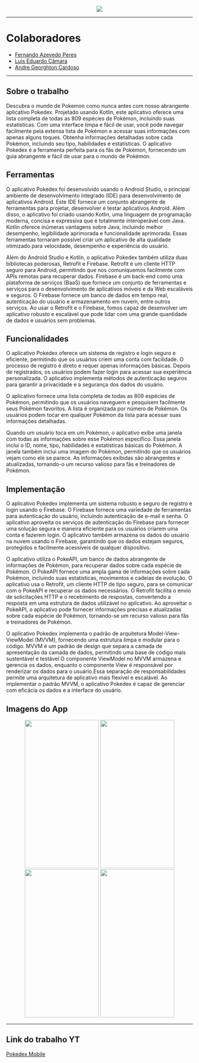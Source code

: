 <p align="center">
  <img src="https://camo.githubusercontent.com/418d92ecbe7cd1805153001a34147ab7c965103432ff4a68eaa2fc5d4e6c1b42/68747470733a2f2f696b2e696d6167656b69742e696f2f6877796b73766a3469762f706f6b656465785f4e5f576757724a4b30732e706e67"/>
</p>
<hr>
<h1>Colaboradores</h1>

- [Fernando Azevedo Peres](https://github.com/F-Azevedo?tab=repositories)
- [Luis Eduardo Câmara](https://github.com/LuisEduardoF)
- [Andre Georghton Cardoso](https://github.com/paaatcha) 

<hr>
<h2>Sobre o trabalho</h2>
<p>Descubra o mundo de Pokemon como nunca antes com nosso abrangente aplicativo Pokedex. Projetado usando Kotlin, este aplicativo oferece uma lista completa de todas as 809 espécies de Pokémon, incluindo suas estatísticas. Com uma interface limpa e fácil de usar, você pode navegar facilmente pela extensa lista de Pokémon e acessar suas informações com apenas alguns toques. Obtenha informações detalhadas sobre cada Pokémon, incluindo seu tipo, habilidades e estatísticas. O aplicativo Pokedex é a ferramenta perfeita para os fãs de Pokémon, fornecendo um guia abrangente e fácil de usar para o mundo de Pokémon.</p>

<h2>Ferramentas</h2>
<p>O aplicativo Pokedex foi desenvolvido usando o Android Studio, o principal ambiente de desenvolvimento integrado (IDE) para desenvolvimento de aplicativos Android. Este IDE fornece um conjunto abrangente de ferramentas para projetar, desenvolver e testar aplicativos Android. Além disso, o aplicativo foi criado usando Kotlin, uma linguagem de programação moderna, concisa e expressiva que é totalmente interoperável com Java. Kotlin oferece inúmeras vantagens sobre Java, incluindo melhor desempenho, legibilidade aprimorada e funcionalidade aprimorada. Essas ferramentas tornaram possível criar um aplicativo de alta qualidade otimizado para velocidade, desempenho e experiência do usuário.</p>
<p>Além do Android Studio e Kotlin, o aplicativo Pokedex também utiliza duas bibliotecas poderosas, Retrofit e Firebase. Retrofit é um cliente HTTP seguro para Android, permitindo que nos comuniquemos facilmente com APIs remotas para recuperar dados. Firebase é um back-end como uma plataforma de serviços (BaaS) que fornece um conjunto de ferramentas e serviços para o desenvolvimento de aplicativos móveis e da Web escaláveis e seguros. O Firebase fornece um banco de dados em tempo real, autenticação do usuário e armazenamento em nuvem, entre outros serviços. Ao usar o Retrofit e o Firebase, fomos capaz de desenvolver um aplicativo robusto e escalável que pode lidar com uma grande quantidade de dados e usuários sem problemas.</p>
<h2>Funcionalidades</h2>
<p>O aplicativo Pokedex oferece um sistema de registro e login seguro e eficiente, permitindo que os usuários criem uma conta com facilidade. O processo de registro é direto e requer apenas informações básicas. Depois de registrados, os usuários podem fazer login para acessar sua experiência personalizada. O aplicativo implementa métodos de autenticação seguros para garantir a privacidade e a segurança dos dados do usuário.</p>

<p>O aplicativo fornece uma lista completa de todas as 809 espécies de Pokémon, permitindo que os usuários naveguem e pesquisem facilmente seus Pokémon favoritos. A lista é organizada por número de Pokémon. Os usuários podem tocar em qualquer Pokémon da lista para acessar suas informações detalhadas.</p>

<p>Quando um usuário toca em um Pokémon, o aplicativo exibe uma janela com todas as informações sobre esse Pokémon específico. Essa janela inclui o ID, nome, tipo, habilidades e estatísticas básicas do Pokémon. A janela também inclui uma imagem do Pokémon, permitindo que os usuários vejam como ele se parece. As informações exibidas são abrangentes e atualizadas, tornando-o um recurso valioso para fãs e treinadores de Pokémon.</p>

<h2>Implementação</h2>
<p>O aplicativo Pokedex implementa um sistema robusto e seguro de registro e login usando o Firebase. O Firebase fornece uma variedade de ferramentas para autenticação do usuário, incluindo autenticação de e-mail e senha. O aplicativo aproveita os serviços de autenticação do Firebase para fornecer uma solução segura e maneira eficiente para os usuários criarem uma conta e fazerem login. O aplicativo também armazena os dados do usuário na nuvem usando o Firebase, garantindo que os dados estejam seguros, protegidos e facilmente acessíveis de qualquer dispositivo.</p>
<p>O aplicativo utiliza o PokeAPI, um banco de dados abrangente de informações de Pokémon, para recuperar dados sobre cada espécie de Pokémon. O PokeAPI fornece uma ampla gama de informações sobre cada Pokémon, incluindo suas estatísticas, movimentos e cadeias de evolução. O aplicativo usa o Retrofit, um cliente HTTP de tipo seguro, para se comunicar com o PokeAPI e recuperar os dados necessários. O Retrofit facilita o envio de solicitações HTTP e o recebimento de respostas, convertendo a resposta em uma estrutura de dados utilizável no aplicativo. Ao aproveitar o PokeAPI, o aplicativo pode fornecer informações precisas e atualizadas sobre cada espécie de Pokémon, tornando-se um recurso valioso para fãs e treinadores de Pokémon.</p>
<p>O aplicativo Pokedex implementa o padrão de arquitetura Model-View-ViewModel (MVVM), fornecendo uma estrutura limpa e modular para o código. MVVM é um padrão de design que separa a camada de apresentação da camada de dados, permitindo uma base de código mais sustentável e testável O componente ViewModel no MVVM armazena e gerencia os dados, enquanto o componente View é responsável por renderizar os dados para o usuário.Essa separação de responsabilidades permite uma arquitetura de aplicativo mais flexível e escalável. Ao implementar o padrão MVVM, o aplicativo Pokedex é capaz de gerenciar com eficácia os dados e a interface do usuário. </p>

<h2>Imagens do App</h2>
<div align="center" height="80px">
  <img src="https://i.imgur.com/r3YCBoP.png" width="200" height="400"/>
  <img src="https://i.imgur.com/3nnX18D.png" width="200" height="400"/>
  <img src="https://i.imgur.com/wJZG8wu.png" width="200" height="400"/>
  <img src="https://i.imgur.com/UPkPEMh.png" width="200" height="400"/>
</div>

<hr>

## Link do trabalho YT
[Pokedex Mobile](https://youtu.be/cRZycmr4Mj0)
